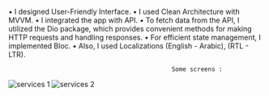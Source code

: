 • I designed User-Friendly Interface. 
• I used Clean Architecture with MVVM.
• I integrated the app with API.
• To fetch data from the API, I utilized the Dio package, which provides convenient methods for making HTTP requests 
and handling responses.
• For efficient state management, I implemented Bloc. 
• Also, I used Localizations (English - Arabic), (RTL - LTR).                                 

                                                 Some screens :

![services 1](https://github.com/AhmedTalat99/services/assets/121727649/c776295e-d584-41a3-ae06-2cb1177eca81) ![services 2](https://github.com/AhmedTalat99/services/assets/121727649/7cfc9d78-4ae7-41a2-af93-4d858b317a5e)

   
 
